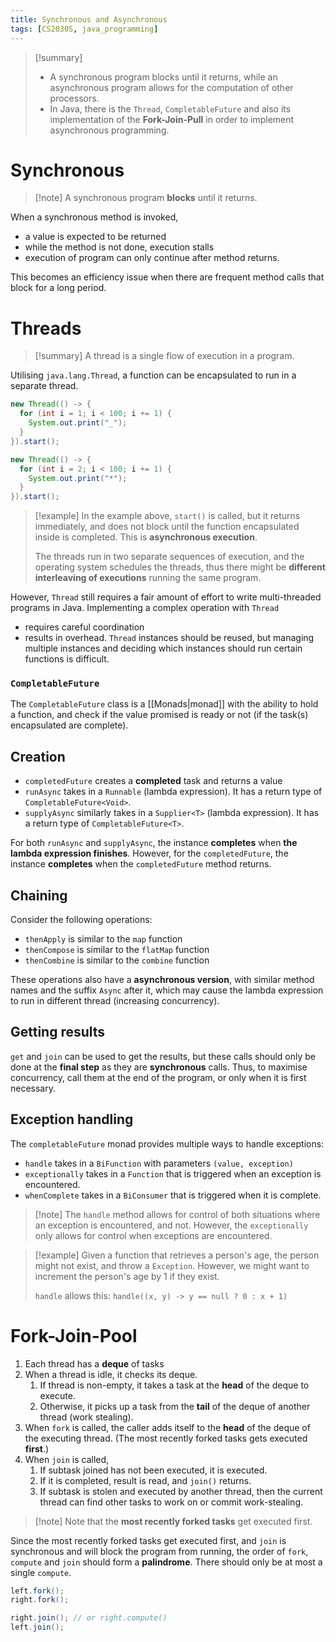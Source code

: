 ```yaml
---
title: Synchronous and Asynchronous
tags: [CS2030S, java_programming]
---
```

>[!summary]
> - A synchronous program blocks until it returns, while an asynchronous program allows for the computation of other processors.
> - In Java, there is the `Thread`, `CompletableFuture` and also its implementation of the **Fork-Join-Pull** in order to implement asynchronous programming.

# Synchronous

> [!note] A synchronous program **blocks** until it returns.

When a synchronous method is invoked,
- a value is expected to be returned
- while the method is not done, execution stalls
- execution of program can only continue after method returns.

This becomes an efficiency issue when there are frequent method calls that block for a long period.

# Threads

> [!summary] A thread is a single flow of execution in a program.

Utilising `java.lang.Thread`, a function can be encapsulated to run in a separate thread.

```Java
new Thread(() -> {
  for (int i = 1; i < 100; i += 1) {
    System.out.print("_");
  }
}).start();

new Thread(() -> {
  for (int i = 2; i < 100; i += 1) {
    System.out.print("*");
  }
}).start();
```
> [!example]
> In the example above, `start()` is called, but it returns immediately, and does not block until the function encapsulated inside is completed. This is **asynchronous execution**.
> 
> The threads run in two separate sequences of execution, and the operating system schedules the threads, thus there might be **different interleaving of executions** running the same program.

However, `Thread` still requires a fair amount of effort to write multi-threaded programs in Java. Implementing a complex operation with `Thread` 
- requires careful coordination
- results in overhead. `Thread` instances should be reused, but managing multiple instances and deciding which instances should run certain functions is difficult.

### `CompletableFuture`

The `CompletableFuture` class is a [[Monads|monad]] with the ability to hold a function, and check if the value promised is ready or not (if the task(s) encapsulated are complete).

## Creation

- `completedFuture` creates a **completed** task and returns a value
- `runAsync` takes in a `Runnable` (lambda expression). It has a return type of `CompletableFuture<Void>`. 
- `supplyAsync` similarly takes in a `Supplier<T>` (lambda expression). It has a return type of `CompletableFuture<T>`.

For both `runAsync` and `supplyAsync`, the instance **completes** when **the lambda expression finishes**. However, for the `completedFuture`, the instance **completes** when the `completedFuture` method returns.

## Chaining

Consider the following operations:
- `thenApply` is similar to the `map` function
- `thenCompose` is similar to the `flatMap` function
- `thenCombine` is similar to the `combine` function

These operations also have a **asynchronous version**, with similar method names and the suffix `Async` after it, which may cause the lambda expression to run in different thread (increasing concurrency).

## Getting results

`get` and `join` can be used to get the results, but these calls should only be done at the **final step** as they are **synchronous** calls. Thus, to maximise concurrency, call them at the end of the program, or only when it is first necessary.

## Exception handling

The `completableFuture` monad provides multiple ways to handle exceptions:
- `handle` takes in a `BiFunction` with parameters `(value, exception)`
- `exceptionally` takes in a `Function` that is triggered when an exception is encountered.
- `whenComplete` takes in a `BiConsumer` that is triggered when it is complete.

> [!note] The `handle` method allows for control of both situations where an exception is encountered, and not. However, the `exceptionally` only allows for control when exceptions are encountered.

> [!example] 
> Given a function that retrieves a person's age, the person might not exist, and throw a `Exception`. However, we might want to increment the person's age by 1 if they exist. 
> 
> `handle` allows this: `handle((x, y) -> y == null ? 0 : x + 1)`

# Fork-Join-Pool

1. Each thread has a **deque** of tasks
2. When a thread is idle, it checks its deque.
	1. If thread is non-empty, it takes a task at the **head** of the deque to execute.
	2. Otherwise, it picks up a task from the **tail** of the deque of another thread (work stealing).
3. When `fork` is called, the caller adds itself to the **head** of the deque of the executing thread. (The most recently forked tasks gets executed **first**.)
4. When `join` is called,
	1. If subtask joined has not been executed, it is executed.
	2. If it is completed, result is read, and `join()` returns.
	3. If subtask is stolen and executed by another thread, then the current thread can find other tasks to work on or commit work-stealing.

> [!note] Note that the **most recently forked tasks** get executed first.

Since the most recently forked tasks get executed first, and `join` is synchronous and will block the program from running, the order of `fork`, `compute` and `join` should form a **palindrome**. There should only be at most a single `compute`.

```Java
left.fork();
right.fork();

right.join(); // or right.compute()
left.join();
```
